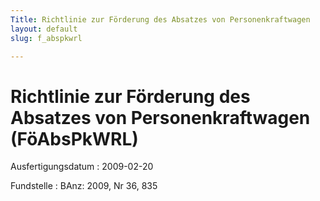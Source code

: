 ```yaml
---
Title: Richtlinie zur Förderung des Absatzes von Personenkraftwagen
layout: default
slug: f_abspkwrl

---
```


# Richtlinie zur Förderung des Absatzes von Personenkraftwagen (FöAbsPkWRL)

Ausfertigungsdatum
:   2009-02-20

Fundstelle
:   BAnz: 2009, Nr 36, 835

